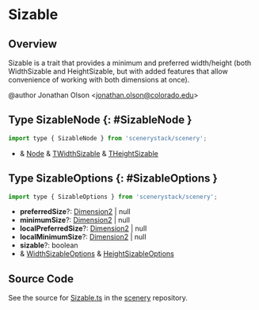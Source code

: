 # Sizable

## Overview

Sizable is a trait that provides a minimum and preferred width/height (both WidthSizable and HeightSizable,
but with added features that allow convenience of working with both dimensions at once).

@author Jonathan Olson &lt;jonathan.olson@colorado.edu&gt;

## Type SizableNode {: #SizableNode }


```js
import type { SizableNode } from 'scenerystack/scenery';
```


- &amp; [Node](../scenery/Node.md) &amp; [TWidthSizable](../scenery/WidthSizable.md#TWidthSizable) &amp; [THeightSizable](../scenery/HeightSizable.md#THeightSizable)




## Type SizableOptions {: #SizableOptions }


```js
import type { SizableOptions } from 'scenerystack/scenery';
```


- **preferredSize**?: [Dimension2](../dot/Dimension2.md) | <span style="color: hsla(calc(var(--md-hue) + 180deg),80%,40%,1);">null</span>
- **minimumSize**?: [Dimension2](../dot/Dimension2.md) | <span style="color: hsla(calc(var(--md-hue) + 180deg),80%,40%,1);">null</span>
- **localPreferredSize**?: [Dimension2](../dot/Dimension2.md) | <span style="color: hsla(calc(var(--md-hue) + 180deg),80%,40%,1);">null</span>
- **localMinimumSize**?: [Dimension2](../dot/Dimension2.md) | <span style="color: hsla(calc(var(--md-hue) + 180deg),80%,40%,1);">null</span>
- **sizable**?: <span style="color: hsla(calc(var(--md-hue) + 180deg),80%,40%,1);">boolean</span>
- &amp; [WidthSizableOptions](../scenery/WidthSizable.md#WidthSizableOptions) &amp; [HeightSizableOptions](../scenery/HeightSizable.md#HeightSizableOptions)




## Source Code

See the source for [Sizable.ts](https://github.com/phetsims/scenery/blob/main/js/layout/Sizable.ts) in the [scenery](https://github.com/phetsims/scenery) repository.
